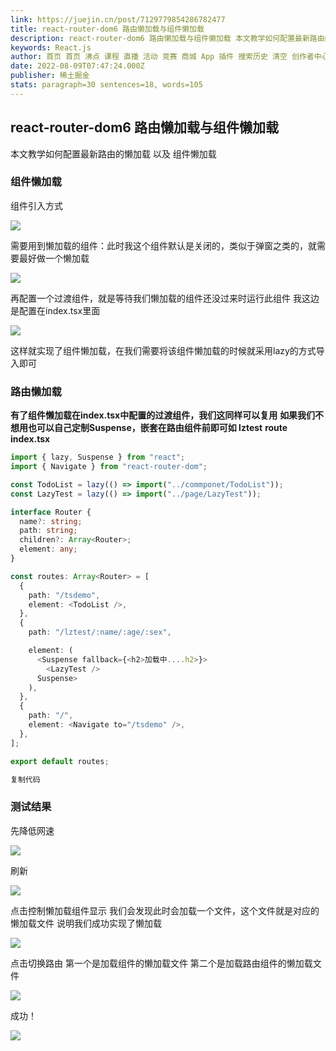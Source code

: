 ```yaml
---
link: https://juejin.cn/post/7129779854286782477
title: react-router-dom6 路由懒加载与组件懒加载
description: react-router-dom6 路由懒加载与组件懒加载 本文教学如何配置最新路由的懒加载 以及 组件懒加载 组件懒加载 组件引入方式 需要用到懒加载的组件：此时我这个组件默认是关闭的，类似于弹窗之
keywords: React.js
author: 首页 首页 沸点 课程 直播 活动 竞赛 商城 App 插件 搜索历史 清空 创作者中心 写文章 发沸点 写笔记 写代码 草稿箱 创作灵感 查看更多 会员 登录 注册
date: 2022-08-09T07:47:24.000Z
publisher: 稀土掘金
stats: paragraph=30 sentences=18, words=105
---
```

## react-router-dom6 路由懒加载与组件懒加载

本文教学如何配置最新路由的懒加载 以及 组件懒加载

### 组件懒加载

组件引入方式

![](https://p9-juejin.byteimg.com/tos-cn-i-k3u1fbpfcp/9938f1f4b8dc47569113be08ba1f4fa4~tplv-k3u1fbpfcp-zoom-in-crop-mark:4536:0:0:0.awebp?)

需要用到懒加载的组件：此时我这个组件默认是关闭的，类似于弹窗之类的，就需要最好做一个懒加载

![](https://p3-juejin.byteimg.com/tos-cn-i-k3u1fbpfcp/c8485df510314ae38655584186a46ee8~tplv-k3u1fbpfcp-zoom-in-crop-mark:4536:0:0:0.awebp?)

再配置一个过渡组件，就是等待我们懒加载的组件还没过来时运行此组件
我这边是配置在index.tsx里面

![](https://p9-juejin.byteimg.com/tos-cn-i-k3u1fbpfcp/7e789387a3554211aa871367fea29c16~tplv-k3u1fbpfcp-zoom-in-crop-mark:4536:0:0:0.awebp?)

这样就实现了组件懒加载，在我们需要将该组件懒加载的时候就采用lazy的方式导入即可

### 路由懒加载

**有了组件懒加载在index.tsx中配置的过渡组件，我们这同样可以复用**
**如果我们不想用也可以自己定制Suspense，嵌套在路由组件前即可如 lztest**
**route index.tsx**

```typescript
import { lazy, Suspense } from "react";
import { Navigate } from "react-router-dom";

const TodoList = lazy(() => import("../commponet/TodoList"));
const LazyTest = lazy(() => import("../page/LazyTest"));

interface Router {
  name?: string;
  path: string;
  children?: Array<Router>;
  element: any;
}

const routes: Array<Router> = [
  {
    path: "/tsdemo",
    element: <TodoList />,
  },
  {
    path: "/lztest/:name/:age/:sex",

    element: (
      <Suspense fallback={<h2>加载中....h2>}>
        <LazyTest />
      Suspense>
    ),
  },
  {
    path: "/",
    element: <Navigate to="/tsdemo" />,
  },
];

export default routes;

复制代码
```

### 测试结果

先降低网速

![](https://p9-juejin.byteimg.com/tos-cn-i-k3u1fbpfcp/20e0094287894b388117c06f37fdb16e~tplv-k3u1fbpfcp-zoom-in-crop-mark:4536:0:0:0.awebp?)

刷新

![](https://p1-juejin.byteimg.com/tos-cn-i-k3u1fbpfcp/25a57ff3160742caab3d20c1a78c3f48~tplv-k3u1fbpfcp-zoom-in-crop-mark:4536:0:0:0.awebp?)

点击控制懒加载组件显示
我们会发现此时会加载一个文件，这个文件就是对应的懒加载文件
说明我们成功实现了懒加载

![](https://p9-juejin.byteimg.com/tos-cn-i-k3u1fbpfcp/ffc295415abf4a8499169e7864a1f354~tplv-k3u1fbpfcp-zoom-in-crop-mark:4536:0:0:0.awebp?)

点击切换路由
第一个是加载组件的懒加载文件 第二个是加载路由组件的懒加载文件

![](https://p1-juejin.byteimg.com/tos-cn-i-k3u1fbpfcp/cf3b171a2a1b4f8e82596b3ddce6adbc~tplv-k3u1fbpfcp-zoom-in-crop-mark:4536:0:0:0.awebp?)

成功！

![](https://p9-juejin.byteimg.com/tos-cn-i-k3u1fbpfcp/a776f80ec4524795b9ee2f691dde21c2~tplv-k3u1fbpfcp-zoom-in-crop-mark:4536:0:0:0.awebp?)
